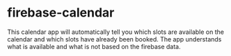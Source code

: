 # firebase-calendar

This calendar app will automatically tell you which slots are available on the calendar and which slots have already been booked. The app understands what is available and what is not based on the firebase data. 
